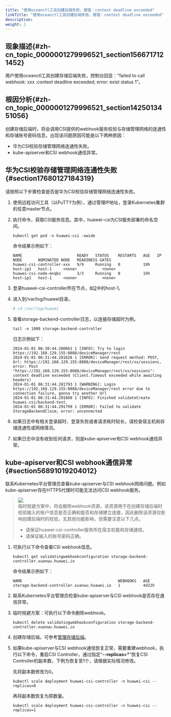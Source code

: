 ```yaml
---
title: "使用oceanctl工具创建后端失败，报错：context deadline exceeded"
linkTitle: "使用oceanctl工具创建后端失败，报错：context deadline exceeded"
description: 
weight: 1
---
```


## 现象描述{#zh-cn_topic_0000001279996521_section1566717121452}

用户使用oceanctl工具创建存储后端失败，控制台回显：“failed to call webhook: xxx :context deadline exceeded; error: exist status 1”。

## 根因分析{#zh-cn_topic_0000001279996521_section1425013451056}

创建存储后端时，将会调用CSI提供的webhook服务校验与存储管理网络的连通性和存储账号密码信息，出现该问题原因可能是以下两种原因：

-   华为CSI校验存储管理网络连通性失败。
-   kube-apiserver和CSI webhook通信异常。

## 华为CSI校验存储管理网络连通性失败{#section17680127184319}

请按照以下步骤检查是否是华为CSI校验存储管理网络连通性失败。

1.  使用远程访问工具（以PuTTY为例），通过管理IP地址，登录Kubernetes集群的任意master节点。
2.  <a name="li1895283018493"></a>执行命令，获取CSI服务信息。其中，huawei-csi为CSI服务部署的命名空间。

    ```
    kubectl get pod -n huawei-csi -owide
    ```

    命令结果示例如下：

    ```
    NAME                        READY   STATUS    RESTARTS   AGE   IP         NODE       NOMINATED NODE   READINESS GATES
    huawei-csi-controller-xxx   9/9     Running   0          19h   host-ip1   host-1     <none>           <none>
    huawei-csi-node-mnqbz       3/3     Running   0          19h   host-ip1   host-1     <none>           <none>
    ```

3.  登录huawei-csi-controller所在节点，如[2](#li1895283018493)中的host-1。
4.  进入到/var/log/huawei目录。

    ```yaml
    # cd /var/log/huawei
    ```

5.  查看storage-backend-controller日志，以连接存储超时为例。

    ```
    tail -n 1000 storage-backend-controller
    ```

    日志示例如下：

    ```
    2024-01-01 06:30:44.280661 1 [INFO]: Try to login https://192.168.129.155:8088/deviceManager/rest
    2024-01-01 06:31:44.281626 1 [ERROR]: Send request method: POST, Url: https://192.168.129.155:8088/deviceManager/rest/xx/sessions, error: Post "https://192.168.129.155:8088/deviceManager/rest/xx/sessions": context deadline exceeded (Client.Timeout exceeded while awaiting headers)
    2024-01-01 06:31:44.281793 1 [WARNING]: Login https://192.168.129.155:8088/deviceManager/rest error due to connection failure, gonna try another Url
    2024-01-01 06:31:44.291668 1 [INFO]: Finished validateCreate huawei-csi/backend-test.
    2024-01-01 06:31:44.291799 1 [ERROR]: Failed to validate StorageBackendClaim, error: unconnected
    ```

6.  如果日志中有相关登录超时、登录失败或者请求耗时较长，请检查宿主机和存储连通性或网络情况。
7.  如果日志中没有收到任何请求，则是kube-apiserver和CSI webhook通信异常。

## kube-apiserver和CSI webhook通信异常{#section56891019204012}

联系Kubernetes平台管理员查看kube-apiserver与CSI webhook网络问题。例如kube-apiserver存在HTTPS代理时可能无法访问CSI webhook服务。

>![](/css-docs/public_sys-resources/zh-cn/icon-note.gif)  
>临时规避方案中，将会删除webhook资源，该资源用于在创建存储后端时校验输入的账户信息是否正确和能否和存储建立连接，因此删除该资源仅影响创建后端时的校验，无其他功能影响，但需要注意以下几点。
>-   请保证huawei-csi-controller服务所在宿主机能和存储通信。
>-   请保证输入的账号密码正确。

1.  可执行以下命令查看CSI webhook信息。

    ```
    kubectl get validatingwebhookconfiguration storage-backend-controller.xuanwu.huawei.io
    ```

    命令结果示例如下：

    ```
    NAME                                          WEBHOOKS   AGE
    storage-backend-controller.xuanwu.huawei.io   1          4d22h
    ```

2.  联系Kubernetes平台管理员检查kube-apiserver与CSI webhook是否存在通信异常。
3.  临时规避方案：可执行以下命令删除webhook。

    ```
    kubectl delete validatingwebhookconfiguration storage-backend-controller.xuanwu.huawei.io
    ```

4.  创建存储后端，可参考[管理存储后端](/docs/storage-backend-management/managing-storage-backends)。
5.  如果kube-apiserver与CSI webhook通信恢复正常，需要重建webhook，执行以下命令，重启CSI Controller，通过指定“**--replicas=\***”恢复CSI Controller的副本数，下例为恢复至1个，请根据实际情况修改。

    先将副本数修改为0。

    ```
    kubectl scale deployment huawei-csi-controller -n huawei-csi --replicas=0 
    ```

    再将副本数恢复为原数量。

    ```
    kubectl scale deployment huawei-csi-controller -n huawei-csi --replicas=1
    ```

